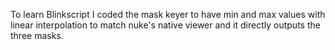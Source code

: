 To learn Blinkscript I coded the mask keyer to have min and max values with linear interpolation to match nuke's native viewer and it directly outputs the three masks.
